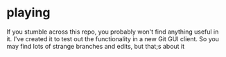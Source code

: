 # playing

If you stumble across this repo, you probably won't find anything useful in it. I've created it to test out the functionality in a new Git GUI client. So you may find lots of strange branches and edits, but that;s about it
